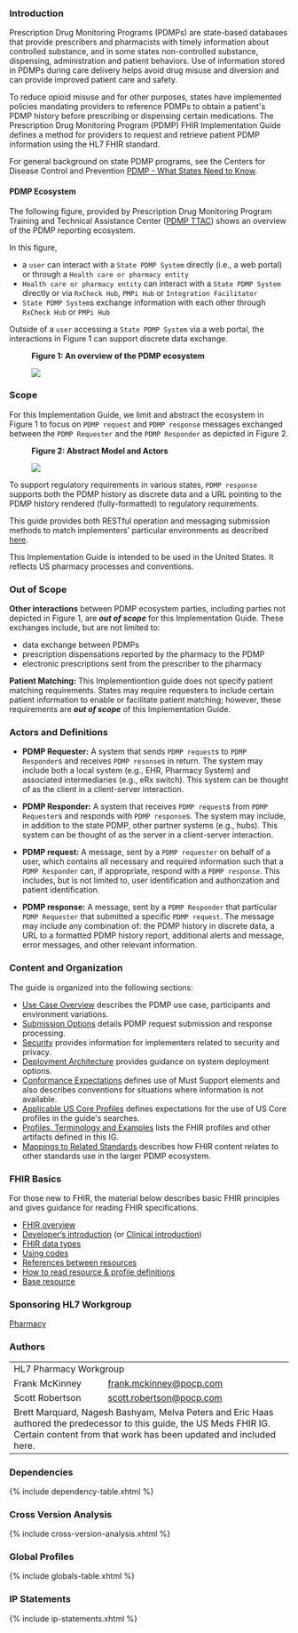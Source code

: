 ### Introduction

Prescription Drug Monitoring Programs (PDMPs) are state-based databases that provide prescribers and pharmacists with timely information about controlled substance, and in some states non-controlled substance, dispensing, administration and patient behaviors. Use of information stored in PDMPs during care delivery helps avoid drug misuse and diversion and can provide improved patient care and safety.

To reduce opioid misuse and for other purposes, states have implemented policies mandating providers to reference PDMPs to obtain a patient's PDMP history before prescribing or dispensing certain medications. The Prescription Drug Monitoring Program (PDMP) FHIR Implementation Guide defines a method for providers to request and retrieve patient PDMP information using the HL7 FHIR standard. 

For general background on state PDMP programs, see the Centers for Disease Control and Prevention [PDMP - What States Need to Know](https://www.cdc.gov/drugoverdose/pdmp/index.html).

#### PDMP Ecosystem

The following figure, provided by Prescription Drug Monitoring Program Training and Technical Assistance Center ([PDMP TTAC](https://www.pdmpassist.org)) shows an overview of the PDMP reporting ecosystem.  

In this figure, 
* a `user` can interact with a `State PDMP System` directly (i.e., a web portal) or through a `Health care or pharmacy entity`
* `Health care or pharmacy entity` can interact with a `State PDMP System` directly or via `RxCheck Hub`, `PMPi Hub` or `Integration Facilitator`
* `State PDMP System`s exchange information with each other through `RxCheck Hub` or `PMPi Hub`

Outside of a `user` accessing a `State PDMP System` via a web portal, the interactions in Figure 1 can support discrete data exchange. 

<div>
<figure class="figure">
<figcaption class="figure-caption"><strong>Figure 1: An overview of the PDMP ecosystem</strong></figcaption>
  <p>
  <img src="pdmp-ecosystem-small.png" style="float:none">  
  </p>
</figure>
</div>
<p></p>

### Scope

For this Implementation Guide, we limit and abstract the ecosystem in Figure 1 to focus on `PDMP request` and `PDMP response` messages exchanged between the `PDMP Requester` and the `PDMP Responder` as depicted in Figure 2.

<div>
<figure class="figure">
<figcaption class="figure-caption"><strong>Figure 2:  Abstract Model and Actors</strong></figcaption>
  <p>
  <img src="pdmp-overview-scope.png" style="float:none">  
  </p>
</figure>
</div>
<p></p>

To support regulatory requirements in various states, `PDMP response` supports both the PDMP history as discrete data and a URL pointing to the PDMP history rendered (fully-formatted) to regulatory requirements.

This guide provides both RESTful operation and messaging submission methods to match implementers' particular environments as described [here](submission-options.html).

This Implementation Guide is intended to be used in the United States.  It reflects US pharmacy processes and conventions.

### Out of Scope
**Other interactions** between PDMP ecosystem parties, including parties not depicted in Figure 1, are ***out of scope*** for this Implementation Guide.  These exchanges include, but are not limited to:
- data exchange between PDMPs
- prescription dispensations reported by the pharmacy to the PDMP
- electronic prescriptions sent from the prescriber to the pharmacy


**Patient Matching:** This Implementiontion guide does not specify patient matching requirements.  States may require requesters to include certain patient information to enable or facilitate patient matching; however, these requirements are ***out of scope*** of this Implementation Guide.


### Actors and Definitions

- **PDMP Requester:** A system that sends `PDMP request`s to `PDMP Responder`s and receives `PDMP resonse`s in return. The system may include both a local system (e.g., EHR, Pharmacy System) and associated intermediaries (e.g., eRx switch). This system can be thought of as the client in a client-server interaction.  

- **PDMP Responder:** A system that receives `PDMP request`s from `PDMP Requester`s and responds with `PDMP response`s. The system may include, in addition to the state PDMP, other partner systems (e.g., hubs).  This system can be thought of as the server in a client-server interaction.

- **PDMP request:** A message, sent by a `PDMP requester` on behalf of a user, which contains all necessary and required information such that a `PDMP Responder` can, if appropriate, respond with a `PDMP response`.  This includes, but is not limited to, user identification and authorization and patient identification.

- **PDMP response:** A message, sent by a `PDMP Responder` that particular `PDMP Requester` that submitted a specific  `PDMP request`.  The message may include any combination of: the PDMP history in discrete data, a URL to a formatted PDMP history report, additional alerts and message, error messages, and other relevant information.


### Content and Organization

The guide is organized into the following sections:

- [Use Case Overview](use-case.html) describes the PDMP use case, participants and environment variations.
- [Submission Options](submission-options.html) details PDMP request submission and response processing.
- [Security](security.html) provides information for implementers related to security and privacy.
- [Deployment Architecture](deployment.html) provides guidance on system deployment options.
- [Conformance Expectations](conformance.html) defines use of Must Support elements and also describes conventions for situations where information is not available.
- [Applicable US Core Profiles](us-core-profiles.html) defines expectations for the use of US Core profiles in the guide's searches.
- [Profiles, Terminology and Examples](artifacts.html) lists the FHIR profiles and other artifacts defined in this IG.
- [Mappings to Related Standards](mappings.html) describes how FHIR content relates to other standards use in the larger PDMP ecosystem.

### FHIR Basics 

For those new to FHIR, the material below describes basic FHIR principles and gives guidance for reading FHIR specifications.

- [FHIR overview](http://hl7.org/fhir/R4/overview.html)
- [Developer’s introduction](http://hl7.org/fhir/R4/overview-dev.html) (or [Clinical introduction](http://hl7.org/fhir/R4/overview-clinical.html))
- [FHIR data types](http://hl7.org/fhir/R4/datatypes.html)
- [Using codes](http://hl7.org/fhir/R4/terminologies.html)
- [References between resources](http://hl7.org/fhir/R4/references.html)
- [How to read resource & profile definitions](http://hl7.org/fhir/R4/formats.html)
- [Base resource](http://hl7.org/fhir/R4/resource.html)

### Sponsoring HL7 Workgroup  
[Pharmacy](http://www.hl7.org/Special/committees/medication/index.cfm)

### Authors

<table class="grid">
    <tbody>
	  <tr>
		<td colspan="2">HL7 Pharmacy Workgroup</td>
  	  </tr>
	  <tr>
		<td>Frank McKinney</td>
		<td><a href="mailto:frank.mckinney@pocp.com">frank.mckinney@pocp.com</a></td>
	  </tr>
	  <tr>
		<td>Scott Robertson</td>
		<td><a href="mailto:scott.robertson@pocp.com">scott.robertson@pocp.com</a></td>
	  </tr>
	  <tr>
		<td colspan="2">Brett Marquard, Nagesh Bashyam, Melva Peters and Eric Haas authored the predecessor to this guide, the US Meds FHIR IG. Certain content from that work has been updated and included here.</td>
	  </tr>
	</tbody>
  </table>


### Dependencies
{% include dependency-table.xhtml %}

### Cross Version Analysis
{% include cross-version-analysis.xhtml %}

### Global Profiles
{% include globals-table.xhtml %}

### IP Statements
{% include ip-statements.xhtml %}
